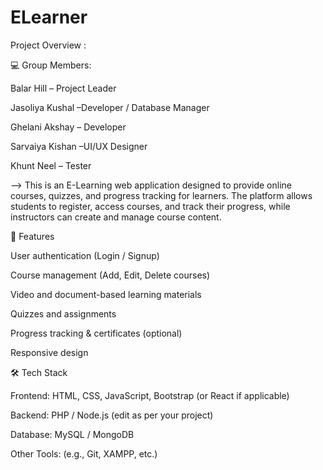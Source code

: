 # ELearner
Project Overview :

💻 Group Members:

Balar Hill – Project Leader

Jasoliya Kushal –Developer / Database Manager

Ghelani Akshay – Developer

Sarvaiya Kishan –UI/UX Designer 

Khunt Neel – Tester

--> This is an E-Learning web application designed to provide online courses, quizzes, and progress tracking for learners.
The platform allows students to register, access courses, and track their progress, while instructors can create and manage course content.

🚀 Features

User authentication (Login / Signup)

Course management (Add, Edit, Delete courses)

Video and document-based learning materials

Quizzes and assignments

Progress tracking & certificates (optional)

Responsive design

🛠️ Tech Stack

Frontend: HTML, CSS, JavaScript, Bootstrap (or React if applicable)

Backend: PHP / Node.js (edit as per your project)

Database: MySQL / MongoDB

Other Tools: (e.g., Git, XAMPP, etc.)
